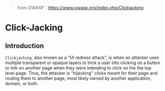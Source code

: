 > from OWASP：https://www.owasp.org/index.php/Clickjacking

# Click-Jacking

## Introduction

`Clickjacking`, also known as a "UI redress attack", is when an attacker uses multiple transparent or opaque layers to trick a user into clicking on a button or link on another page when they were intending to click on the the top level page. Thus, the attacker is "hijacking" clicks meant for their page and routing them to another page, most likely owned by another application, domain, or both.
